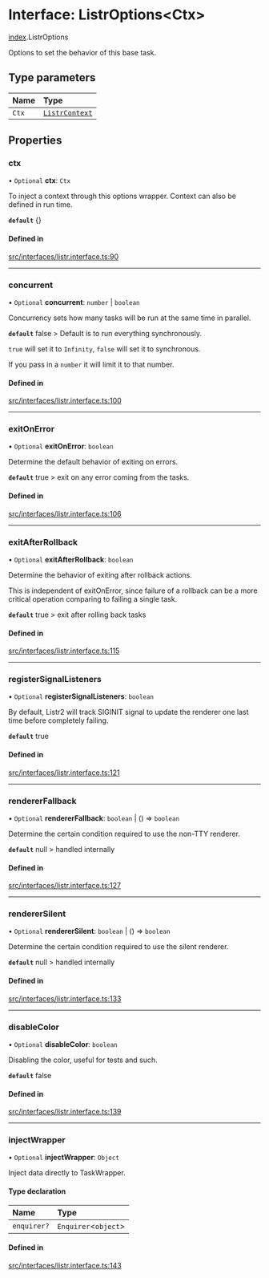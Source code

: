 # Interface: ListrOptions<Ctx\>

[index](../modules/index.md).ListrOptions

Options to set the behavior of this base task.

## Type parameters

| Name | Type |
| :------ | :------ |
| `Ctx` | [`ListrContext`](../types/index.ListrContext.md) |

## Properties

### ctx

• `Optional` **ctx**: `Ctx`

To inject a context through this options wrapper. Context can also be defined in run time.

**`default`** {}

#### Defined in

[src/interfaces/listr.interface.ts:90](https://github.com/cenk1cenk2/listr2/blob/70fdfc5/src/interfaces/listr.interface.ts#L90)

___

### concurrent

• `Optional` **concurrent**: `number` \| `boolean`

Concurrency sets how many tasks will be run at the same time in parallel.

**`default`** false > Default is to run everything synchronously.

`true` will set it to `Infinity`, `false` will set it to synchronous.

If you pass in a `number` it will limit it to that number.

#### Defined in

[src/interfaces/listr.interface.ts:100](https://github.com/cenk1cenk2/listr2/blob/70fdfc5/src/interfaces/listr.interface.ts#L100)

___

### exitOnError

• `Optional` **exitOnError**: `boolean`

Determine the default behavior of exiting on errors.

**`default`** true > exit on any error coming from the tasks.

#### Defined in

[src/interfaces/listr.interface.ts:106](https://github.com/cenk1cenk2/listr2/blob/70fdfc5/src/interfaces/listr.interface.ts#L106)

___

### exitAfterRollback

• `Optional` **exitAfterRollback**: `boolean`

Determine the behavior of exiting after rollback actions.

This is independent of exitOnError, since failure of a rollback can be a more critical operation comparing to
failing a single task.

**`default`** true > exit after rolling back tasks

#### Defined in

[src/interfaces/listr.interface.ts:115](https://github.com/cenk1cenk2/listr2/blob/70fdfc5/src/interfaces/listr.interface.ts#L115)

___

### registerSignalListeners

• `Optional` **registerSignalListeners**: `boolean`

By default, Listr2 will track SIGINIT signal to update the renderer one last time before completely failing.

**`default`** true

#### Defined in

[src/interfaces/listr.interface.ts:121](https://github.com/cenk1cenk2/listr2/blob/70fdfc5/src/interfaces/listr.interface.ts#L121)

___

### rendererFallback

• `Optional` **rendererFallback**: `boolean` \| () => `boolean`

Determine the certain condition required to use the non-TTY renderer.

**`default`** null > handled internally

#### Defined in

[src/interfaces/listr.interface.ts:127](https://github.com/cenk1cenk2/listr2/blob/70fdfc5/src/interfaces/listr.interface.ts#L127)

___

### rendererSilent

• `Optional` **rendererSilent**: `boolean` \| () => `boolean`

Determine the certain condition required to use the silent renderer.

**`default`** null > handled internally

#### Defined in

[src/interfaces/listr.interface.ts:133](https://github.com/cenk1cenk2/listr2/blob/70fdfc5/src/interfaces/listr.interface.ts#L133)

___

### disableColor

• `Optional` **disableColor**: `boolean`

Disabling the color, useful for tests and such.

**`default`** false

#### Defined in

[src/interfaces/listr.interface.ts:139](https://github.com/cenk1cenk2/listr2/blob/70fdfc5/src/interfaces/listr.interface.ts#L139)

___

### injectWrapper

• `Optional` **injectWrapper**: `Object`

Inject data directly to TaskWrapper.

#### Type declaration

| Name | Type |
| :------ | :------ |
| `enquirer?` | `Enquirer`<`object`\> |

#### Defined in

[src/interfaces/listr.interface.ts:143](https://github.com/cenk1cenk2/listr2/blob/70fdfc5/src/interfaces/listr.interface.ts#L143)
